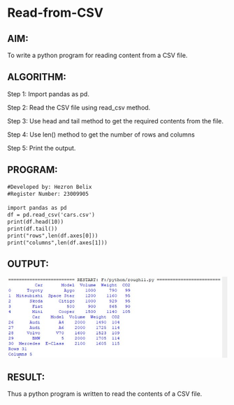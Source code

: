 # Read-from-CSV

## AIM:
To write a python program for reading content from a CSV file.

## ALGORITHM:
Step 1:
Import pandas as pd.

Step 2:
Read the CSV file using read_csv method.

Step 3:
Use head and tail method to get the required contents from the file.

Step 4:
Use len() method to get the number of rows and columns

Step 5:
Print the output.   

## PROGRAM:
```#To write a python program for reading content from a CSV file.
#Developed by: Hezron Belix
#Register Number: 23009905

import pandas as pd
df = pd.read_csv('cars.csv')
print(df.head(10))
print(df.tail())
print("rows",len(df.axes[0]))
print("columns",len(df.axes[1]))
```

## OUTPUT:
![ou](/f.jpg)

## RESULT:
Thus a python program is written to read the contents of a CSV file.
